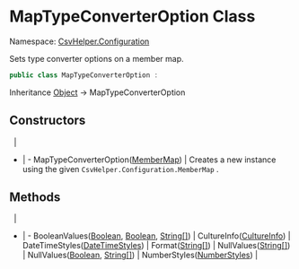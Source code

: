 # MapTypeConverterOption Class

Namespace: [CsvHelper.Configuration](/api/CsvHelper.Configuration)

Sets type converter options on a member map.

```cs
public class MapTypeConverterOption : 
```

Inheritance [Object](https://docs.microsoft.com/en-us/dotnet/api/system.object) -> MapTypeConverterOption

## Constructors
&nbsp; | &nbsp;
- | -
MapTypeConverterOption([MemberMap](/api/CsvHelper.Configuration/MemberMap)) | Creates a new instance using the given ``CsvHelper.Configuration.MemberMap`` .

## Methods
&nbsp; | &nbsp;
- | -
BooleanValues([Boolean](https://docs.microsoft.com/en-us/dotnet/api/system.boolean), [Boolean](https://docs.microsoft.com/en-us/dotnet/api/system.boolean), [String[]](https://docs.microsoft.com/en-us/dotnet/api/system.string[])) | 
CultureInfo([CultureInfo](https://docs.microsoft.com/en-us/dotnet/api/system.globalization.cultureinfo)) | 
DateTimeStyles([DateTimeStyles](https://docs.microsoft.com/en-us/dotnet/api/system.globalization.datetimestyles)) | 
Format([String[]](https://docs.microsoft.com/en-us/dotnet/api/system.string[])) | 
NullValues([String[]](https://docs.microsoft.com/en-us/dotnet/api/system.string[])) | 
NullValues([Boolean](https://docs.microsoft.com/en-us/dotnet/api/system.boolean), [String[]](https://docs.microsoft.com/en-us/dotnet/api/system.string[])) | 
NumberStyles([NumberStyles](https://docs.microsoft.com/en-us/dotnet/api/system.globalization.numberstyles)) | 
